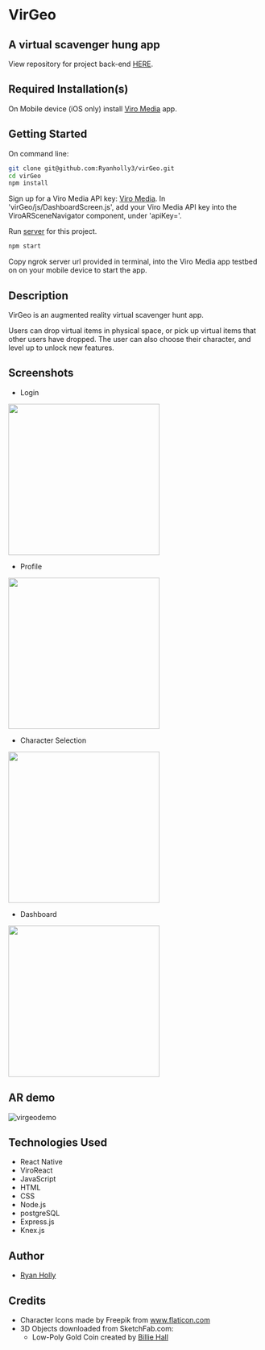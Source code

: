 # VirGeo
## A virtual scavenger hung app

View repository for project back-end [HERE](https://github.com/Ryanholly3/virGeo-server).

## Required Installation(s)

On Mobile device (iOS only) install [Viro Media](https://viromedia.com/) app.

## Getting Started

On command line:

```sh
git clone git@github.com:Ryanholly3/virGeo.git
cd virGeo
npm install
```

Sign up for a Viro Media API key: [Viro Media](https://viromedia.com/). In 'virGeo/js/DashboardScreen.js', add your Viro Media API key into the ViroARSceneNavigator component, under 'apiKey='.

Run [server](https://github.com/Ryanholly3/virGeo-server) for this project.

```sh
npm start
```

Copy ngrok server url provided in terminal, into the Viro Media app testbed on on your mobile device to start the app.


## Description

VirGeo is an augmented reality virtual scavenger hunt app.

Users can drop virtual items in physical space, or pick up virtual items that other users have dropped. The user can also choose their character, and level up to unlock new features.


## Screenshots

* Login
<img src="https://user-images.githubusercontent.com/28697083/51402485-dba29900-1b0a-11e9-899c-d40e49b9a1db.PNG" width="300">

* Profile
<img src="https://user-images.githubusercontent.com/28697083/51402515-ec530f00-1b0a-11e9-8bd4-e4d100d7db1d.PNG" width="300">

* Character Selection
<img src="https://user-images.githubusercontent.com/28697083/51402564-0db3fb00-1b0b-11e9-8d53-54c4e20f778a.PNG" width="300">

* Dashboard
<img src="https://user-images.githubusercontent.com/28697083/51402540-fd038500-1b0a-11e9-9129-73de35b4b81b.PNG" width="300">


## AR demo
![virgeodemo](https://user-images.githubusercontent.com/28697083/51401162-5d90c300-1b07-11e9-95ee-989a7707bbab.gif)

## Technologies Used
* React Native
* ViroReact
* JavaScript
* HTML
* CSS
* Node.js
* postgreSQL
* Express.js
* Knex.js

## Author

* [Ryan Holly](https://github.com/Ryanholly3)

## Credits

* Character Icons made by Freepik from www.flaticon.com
* 3D Objects downloaded from SketchFab.com:
  * Low-Poly Gold Coin created by [Billie Hall](https://sketchfab.com/BillieBones)
